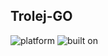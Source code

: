 ## Trolej-GO

![platform](https://img.shields.io/badge/platform-android-blue?style=flat&logo=android)  ![built on](https://img.shields.io/badge/built%20on-Unity-blue?style=flat&logo=unity)
